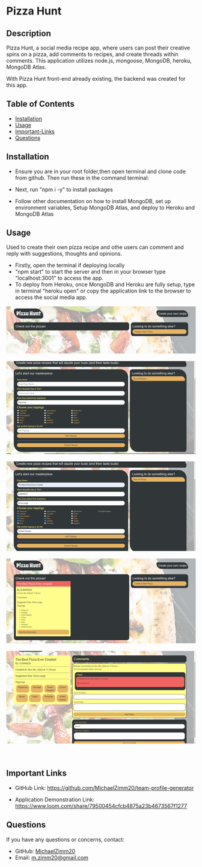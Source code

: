 # Pizza Hunt 

## Description
 Pizza Hunt, a social media recipe app, where users can post their creative spins on a pizza, add comments to recipes, and create threads within comments. This application utilizes node.js, mongoose, MongoDB, heroku, MongoDB Atlas. 
 
 With Pizza Hunt front-end already existing, the backend was created for this app.


## Table of Contents 
  * [Installation](#installation)
  * [Usage](#usage)
  * [Important-Links](#Important-Links)
  * [Questions](#questions)

  ## Installation
  * Ensure you are in your root folder,then open terminal and clone code from github. Then run these in the command terminal:

  * Next, run "npm i -y" to install packages 
  * Follow other documentation on how to install MongoDB, set up environment variables, Setup MongoDB Atlas, and deploy to Heroku and MongoDB Atlas

   ## Usage 
  Used to create their own pizza recipe and othe users can comment and reply with suggestions, thoughts and opinions. 
  * Firstly, open the terminal if deploying locally
  * "npm start" to start the server and then in your browser type "localhost:3001" to access the app.
  * To deploy from Heroku, once MongoDB and Heroku are fully setup, type in terminal "heroku open" or copy the application link to the browser to access the social media app. 



![Pizza Hunt Screenshot](assets/images/Picture1.png)
 <br/><br/>
![Pizza Hunt Screenshot](assets/images/Picture2.png)
 <br/><br/>
 ![Pizza Hunt Screenshot](assets/images/Picture3.png)
 <br/><br/>
 ![Pizza Hunt Screenshot](assets/images/Picture4.png)
 <br/><br/>
  ![Pizza Hunt Screenshot](assets/images/Picture5.png)
 <br/><br/><br/>


 ## Important Links 
* GitHub Link: https://github.com/MichaelZimm20/team-profile-generator

* Application Demonstration Link: https://www.loom.com/share/79500454cfcb4875a23b4673567f1277


## Questions 
  If you have any questions or concerns, contact:
  * GitHub: [MichaelZimm20](https://github.com/MichaelZimm20)
  * Email: [m.zimm20@gmail.com](mailto:m.zimm20@gmail.com)
